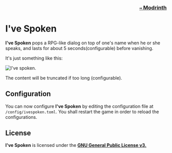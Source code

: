 ### <p align=right>[`→` Modrinth](https://modrinth.com/mod/ive-spoken)</p>

# I've Spoken

**I've Spoken** pops a RPG-like dialog on top of one's name when he or she speaks, and lasts for about 5 seconds(configurable) before vanishing.

It's just something like this:

![I've spoken.](https://github.com/KrLite/Mod.Ive-Spoken/blob/artwork/content/Spoken.png)

The content will be truncated if too long (configurable).

## Configuration

You can now configure **I've Spoken** by editing the configuration file at `/config/ivespoken.toml`. You shall restart the game in order to reload the configurations.

## License

**I've Spoken** is licensed under the **[GNU General Public License v3.](LICENSE)**
